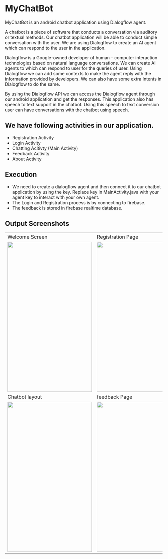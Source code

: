 # MyChatBot 

MyChatBot is an android chatbot application using Dialogflow agent.

A chatbot is a piece of software that conducts a conversation via auditory or textual methods. Our chatbot application will be able to conduct simple conversation with the user. We are using Dialogflow to create an AI agent which can respond to the user in the application.

Dialogflow is a Google-owned developer of human – computer interaction technologies based on natural language conversations. We can create AI agents to which can respond to user for the queries of user. Using Dialogflow we can add some contexts to make the agent reply with the information provided by developers. We can also have some extra Intents in Dialogflow to do the same.

By using the Dialogflow API we can access the Dialogflow agent through our android application and get the responses. This application also has speech to text support in the chatbot. Using this speech to text conversion user can have conversations with the chatbot using speech.

## We have following activities in our application.

  - Registration Activity
  - Login Activity
  - Chatting Acitivty (Main Activity)
  - Feedback Activity
  - About Activity


## Execution

- We need to create a dialogflow agent and then connect it to our chatbot application by using the key. Replace key in MainActivity.java with your agent key to interact with your own agent.
- The Login and Registration process is by connecting to firebase.
- The feedback is stored in firebase realtime database.

## Output Screenshots

<table>
  <tr>
    <td>Welcome Screen</td>
     <td>Registration Page</td>
     <td>Login Page</td>
  </tr>
  <tr>
    <td><img src="https://github.com/akashjain04/MyChatBot/blob/master/Output%20Screenshots/welcome.png?raw=true" width=270 height=480></td>
    <td><img src="https://github.com/akashjain04/MyChatBot/blob/master/Output%20Screenshots/registration.png?raw=true" width=270 height=480></td>
    <td><img src="https://github.com/akashjain04/MyChatBot/blob/master/Output%20Screenshots/Login.png?raw=true" width=270 height=480></td>
  </tr>
  <tr>
        <td>Chatbot layout</td>
     <td>feedback Page</td>
     <td> Options menu</td>
  </tr>
  <tr>
    <td><img src="https://github.com/akashjain04/MyChatBot/blob/master/Output%20Screenshots/Chatbot.png?raw=true" width=270 height=480></td>
    <td><img src="https://github.com/akashjain04/MyChatBot/blob/master/Output%20Screenshots/feedback.png?raw=true" width=270 height=480></td>
    <td><img src="https://github.com/akashjain04/MyChatBot/blob/master/Output%20Screenshots/menu.png?raw=true" width=270 height=480></td>
  </tr>
 </table>
 




